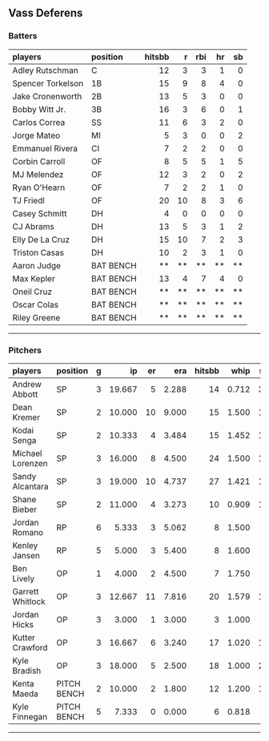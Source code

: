 ## Vass Deferens

### Batters

 
|players           |position  | hitsbb|  r| rbi| hr| sb| 
|:-----------------|:---------|------:|--:|---:|--:|--:| 
|Adley Rutschman   |C         |     12|  3|   3|  1|  0| 
|Spencer Torkelson |1B        |     15|  9|   8|  4|  0| 
|Jake Cronenworth  |2B        |     13|  5|   3|  0|  0| 
|Bobby Witt Jr.    |3B        |     16|  3|   6|  0|  1| 
|Carlos Correa     |SS        |     11|  6|   3|  2|  0| 
|Jorge Mateo       |MI        |      5|  3|   0|  0|  2| 
|Emmanuel Rivera   |CI        |      7|  2|   2|  0|  0| 
|Corbin Carroll    |OF        |      8|  5|   5|  1|  5| 
|MJ Melendez       |OF        |     12|  3|   2|  0|  2| 
|Ryan O'Hearn      |OF        |      7|  2|   2|  1|  0| 
|TJ Friedl         |OF        |     20| 10|   8|  3|  6| 
|Casey Schmitt     |DH        |      4|  0|   0|  0|  0| 
|CJ Abrams         |DH        |     13|  5|   3|  1|  2| 
|Elly De La Cruz   |DH        |     15| 10|   7|  2|  3| 
|Triston Casas     |DH        |     10|  2|   3|  1|  0| 
|Aaron Judge       |BAT BENCH |     **| **|  **| **| **| 
|Max Kepler        |BAT BENCH |     13|  4|   7|  4|  0| 
|Oneil Cruz        |BAT BENCH |     **| **|  **| **| **| 
|Oscar Colas       |BAT BENCH |     **| **|  **| **| **| 
|Riley Greene      |BAT BENCH |     **| **|  **| **| **| 


* * *

### Pitchers

 
|players          |position    |  g|     ip| er|   era| hitsbb|  whip| so|  w| sv| 
|:----------------|:-----------|--:|------:|--:|-----:|------:|-----:|--:|--:|--:| 
|Andrew Abbott    |SP          |  3| 19.667|  5| 2.288|     14| 0.712| 30|  1|  0| 
|Dean Kremer      |SP          |  2| 10.000| 10| 9.000|     15| 1.500| 10|  0|  0| 
|Kodai Senga      |SP          |  2| 10.333|  4| 3.484|     15| 1.452| 14|  0|  0| 
|Michael Lorenzen |SP          |  3| 16.000|  8| 4.500|     24| 1.500| 15|  0|  0| 
|Sandy Alcantara  |SP          |  3| 19.000| 10| 4.737|     27| 1.421| 17|  1|  0| 
|Shane Bieber     |SP          |  2| 11.000|  4| 3.273|     10| 0.909| 16|  0|  0| 
|Jordan Romano    |RP          |  6|  5.333|  3| 5.062|      8| 1.500|  5|  0|  4| 
|Kenley Jansen    |RP          |  5|  5.000|  3| 5.400|      8| 1.600|  7|  0|  2| 
|Ben Lively       |OP          |  1|  4.000|  2| 4.500|      7| 1.750|  4|  0|  0| 
|Garrett Whitlock |OP          |  3| 12.667| 11| 7.816|     20| 1.579| 14|  0|  0| 
|Jordan Hicks     |OP          |  3|  3.000|  1| 3.000|      3| 1.000|  3|  0|  2| 
|Kutter Crawford  |OP          |  3| 16.667|  6| 3.240|     17| 1.020| 14|  2|  0| 
|Kyle Bradish     |OP          |  3| 18.000|  5| 2.500|     18| 1.000| 22|  2|  0| 
|Kenta Maeda      |PITCH BENCH |  2| 10.000|  2| 1.800|     12| 1.200| 12|  1|  0| 
|Kyle Finnegan    |PITCH BENCH |  5|  7.333|  0| 0.000|      6| 0.818|  3|  0|  0| 


* * *


